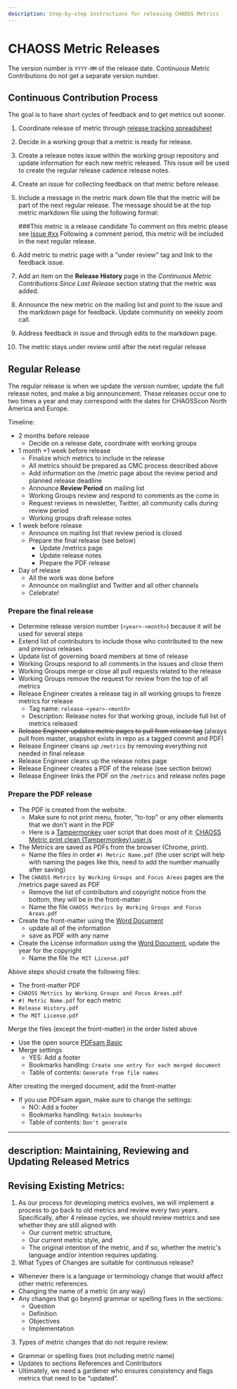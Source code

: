 ```yaml
---
description: Step-by-step instructions for releasing CHAOSS Metrics
---
```


# CHAOSS Metric Releases

The version number is `YYYY-MM` of the release date. Continuous Metric Contributions do not get a separate version number.

## Continuous Contribution Process

The goal is to have short cycles of feedback and to get metrics out sooner.

1. Coordinate release of metric through [release tracking spreadsheet](https://docs.google.com/spreadsheets/d/1tAGzUiZ9jdORKCnoDQJkOU8tQsZDCZVjcWqXYOSAFmE/edit#gid=0)
2. Decide in a working group that a metric is ready for release.
3. Create a release notes issue within the working group repository and update information for each new metric released. This issue will be used to create the regular release cadence release notes.
4. Create an issue for collecting feedback on that metric before release.
5. Include a message in the metric mark down file that the metric will be part of the next regular release. The message should be at the top metric markdown file using the following format:

   \#\#\#This metric is a release candidate To comment on this metric please see [Issue \#xx](https://github.com/chaoss/governance/blob/master/community-handbook/xxxxxxxxxxxxxxx) Following a comment period, this metric will be included in the next regular release.

6. Add metric to metric page with a "under review" tag and link to the feedback issue.
7. Add an item on the **Release History** page in the _Continuous Metric Contributions Since Last Release_ section stating that the metric was added.
8. Announce the new metric on the mailing list and point to the issue and the markdown page for feedback. Update community on weekly zoom call.
9. Address feedback in issue and through edits to the markdown page.
10. The metric stays under review until after the next regular release

## Regular Release

The regular release is when we update the version number, update the full release notes, and make a big announcement. These releases occur one to two times a year and may correspond with the dates for CHAOSScon North America and Europe.

Timeline:

* 2 months before release
  * Decide on a release date, coordinate with working groups
* 1 month +1 week before release
  * Finalize which metrics to include in the release
  * All metrics should be prepared as CMC process described above
  * Add information on the /metric page about the review period and planned release deadline
  * Announce **Review Period** on mailing list
  * Working Groups review and respond to comments as the come in
  * Request reviews in newsletter, Twitter, all community calls during review period
  * Working groups draft release notes
* 1 week before release
  * Announce on mailing list that review period is closed
  * Prepare the final release \(see below\)
    * Update /metrics page
    * Update release notes
    * Prepare the PDF release
* Day of release
  * All the work was done before
  * Announce on mailinglist and Twitter and all other channels
  * Celebrate!

### Prepare the final release

* Determine release version number (`<year>-<month>`) because it will be used for several steps
* Extend list of contributors to include those who contributed to the new and previous releases
* Update list of governing board members at time of release
* Working Groups respond to all comments in the issues and close them
* Working Groups merge or close all pull requests related to the release
* Working Groups remove the request for review from the top of all metrics
* Release Engineer creates a release tag in all working groups to freeze metrics for release
  * Tag name: `release-<year>-<month>`
  * Description: Release notes for that working group, include full list of metrics released
* ~~Release Engineer updates metric pages to pull from release tag~~ (always pull from master, snapshot exists in repo as a tagged commit and PDF)
* Release Engineer cleans up `/metrics` by removing everything not needed in final release
* Release Engineer cleans up the release notes page
* Release Engineer creates a PDF of the release (see section below)
* Release Engineer links the PDF on the `/metrics` and release notes page

### Prepare the PDF release

* The PDF is created from the website.
  * Make sure to not print menu, footer, "to-top" or any other elements that we don't want in the PDF
  * Here is a [Tampermonkey](http://www.tampermonkey.net/) user script that does most of it: [CHAOSS Metric print clean \(Tampermonkey\).user.js](https://drive.google.com/file/d/1y1uh5aeVbzR4CDGbQQJTdSb2Cnywk3OI/view?usp=sharing)
* The Metrics are saved as PDFs from the browser \(Chrome, print\).
  * Name the files in order `#) Metric Name.pdf` \(the user script will help with naming the pages like this, need to add the number manually after saving\)
* The `CHAOSS Metrics by Working Groups and Focus Areas` pages are the /metrics page saved as PDF
  * Remove the list of contributors and copyright notice from the bottom, they will be in the front-matter
  * Name the file `CHAOSS Metrics by Working Groups and Focus Areas.pdf`
* Create the front-matter using the [Word Document](https://drive.google.com/file/d/1xoWpNPO95n2V1l4rWS7pIHfoQiAUPtcl/view?usp=sharing)
  * update all of the information
  * save as PDF with any name
* Create the License information using the [Word Document](https://drive.google.com/file/d/1xr8YmxFKt12L1mRX8dAODQHH-f_vnLIl/view?usp=sharing), update the year for the copyright
  * Name the file `The MIT License.pdf`

Above steps should create the following files:

* The front-matter PDF
* `CHAOSS Metrics by Working Groups and Focus Areas.pdf`
* `#) Metric Name.pdf` for each metric
* `Release History.pdf`
* `The MIT License.pdf`

Merge the files \(except the front-matter\) in the order listed above

* Use the open source [PDFsam Basic](https://github.com/torakiki/pdfsam)
* Merge settings
  * YES: Add a footer
  * Bookmarks handling: `Create one entry for each merged document`
  * Table of contents: `Generate from file names`

After creating the merged document, add the front-matter

* If you use PDFsam again, make sure to change the settings:
  * NO: Add a footer
  * Bookmarks handling: `Retain bookmarks`
  * Table of contents: `Don't generate`

---
description: Maintaining, Reviewing and Updating Released Metrics
---

## Revising Existing Metrics:
1. As our process for developing metrics evolves, we will implement a process to go back to old metrics and review every two years. Specifically, after 4 release cycles, we should review metrics and see whether they are still aligned with 
   - Our current metric structure, 
   - Our current metric style, and 
   - The original intention of the metric, and if so, whether the metric's language and/or intention requires updating. 
2. What Types of Changes are suitable for continuous release?
 - Whenever there is a language or terminology change that would affect other metric references. 
 - Changing the name of a metric (in any way)
 - Any changes that go beyond grammar or spelling fixes in the sections: 
   - Question
   - Definition
   - Objectives
   - Implementation
3. Types of metric changes that do not require review:
 - Grammar or spelling fixes (not including metric name)
 - Updates to sections References and Contributors
 - Ultimately, we need a gardener who ensures consistency and flags metrics that need to be “updated”.
